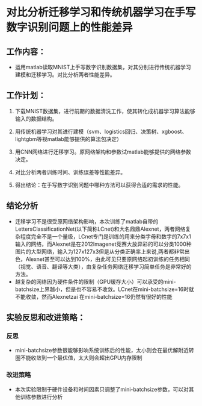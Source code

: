 # 对比分析迁移学习和传统机器学习在手写数字识别问题上的性能差异
## 工作内容：
* 运用matlab读取MNIST上手写数字识别数据集，对其分别进行传统机器学习建模和迁移学习。对比分析两者性能差异。
## 工作计划：
1. 下载MNIST数据集，进行前期的数据清洗工作，使其转化成机器学习算法能够输入的数据结构。

2. 用传统机器学习对其进行建模（svm、logistics回归、决策树、xgboost、lightgbm等视matlab能够提供的算法包决定）

3. 用CNN网络进行迁移学习。原网络架构和参数试matlab能够提供的网络参数决定。

4. 对比分析两者训练时间、训练误差等性能差异。

5. 得出结论：在手写数字识别问题中哪种方法可以获得合适的需求的性能。
## 结论分析
- 迁移学习不是很受原网络架构影响，本次训练了matlab自带的LettersClassificationNet(以下简称LCnet)和大名鼎鼎Alexnet，两者网络复杂程度完全不是一个量级，LCnet专门是训练的用来分类字母和数字的7x7x1输入的网络，而Alexnet是在2012Imagenet竞赛大放异彩的可以分类1000种图片的大型网络，输入为127x127x3但是从分类正确率上来说,两者都非常出色，Alexnet甚至可以达到100%，由此可见只要原网络起初训练的任务相同（视觉、语音、翻译等大类），由复杂任务网络迁移学习简单任务是非常好的方法。
- 越复杂的网络因为硬件条件的限制（GPU缓存大小）可以承受的mini-batchsize上界越小，但是也不容易不收敛。LCnet在mini-batchsize=16时就不能收敛，然而Alexnetzai 在mini-batchsize=16仍然有很好的性能
## 实验反思和改进策略：
### 反思
- mini-batchsize参数很能够影响系统训练后的性能，太小则会在最优解附近转圈不能收敛到一个最优值，太大则会超出GPU内存限制
### 改进策略
- 本次实验限制于硬件设备和时间因素只调整了mini-batchsize参数，可以对其他训练参数进行分析